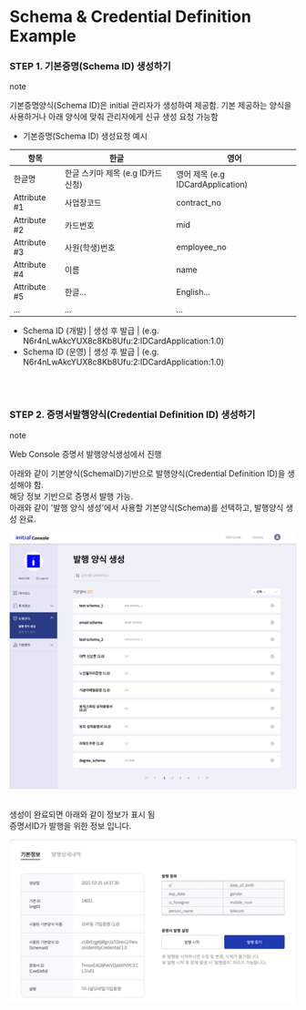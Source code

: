 Schema & Credential Definition Example
================

### STEP 1. 기본증명(Schema ID) 생성하기 

<div class="admonition note">
<p class="admonition-title">note</p>
<p> 기본증명양식(Schema ID)은 initial 관리자가 생성하여 제공함. 기본 제공하는 양식을 사용하거나 아래 양식에 맞춰 관리자에게 신규 생성 요청 가능함  </p>
</div>

- 기본증명(Schema ID) 생성요청 예시

 항목 | 한글 | 영어
 --- | --- | ---
 한글명 | 한글 스키마 제목 (e.g ID카드신청) | 영어 제목 (e.g IDCardApplication)
 Attribute #1 | 사업장코드 | contract_no
 Attribute #2 | 카드번호  | mid
 Attribute #3 | 사원(학생)번호 | employee_no 
 Attribute #4 | 이름 | name
 Attribute #5 | 한글... | English...
 ... | ... | ...


- Schema ID (개발) | 생성 후 발급  | (e.g. N6r4nLwAkcYUX8c8Kb8Ufu:2:IDCardApplication:1.0)
- Schema ID (운영) | 생성 후 발급  | (e.g. N6r4nLwAkcYUX8c8Kb8Ufu:2:IDCardApplication:1.0) 
 
<br><br>

### STEP 2. 증명서발행양식(Credential Definition ID) 생성하기 


<div class="admonition note">
<p class="admonition-title">note</p>
<p> Web Console 증명서 발행양식생성에서 진행  </p>
</div>

아래와 같이 기본양식(SchemaID)기반으로 발행양식(Credential Definition ID)을 생성해야 함.<br>
해당 정보 기반으로 증명서 발행 가능.<br>
아래와 같이 '발행 양식 생성'에서 사용할 기본양식(Schema)를 선택하고, 발행양식 생성 완료.

![webconsole 1](img/web_console_create_creddefid.png)


<br>
생성이 완료되면 아래와 같이 정보가 표시 됨<br>
증명서ID가 발행을 위한 정보 입니다.<br>

![webconsole 1](img/web_console_creddefid_complete.png)